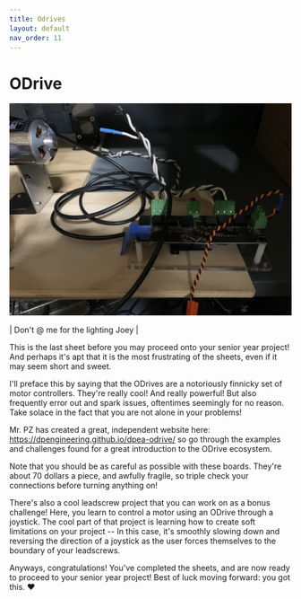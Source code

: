 ```yaml
---
title: Odrives
layout: default
nav_order: 11
---
```

# ODrive
![alt text](../assets/Images/odrive.jpg)

| Don't @ me for the lighting Joey |

This is the last sheet before you may proceed onto your senior year project! And perhaps it's apt that it is the most frustrating of the sheets, even if it may seem short and sweet. 

I'll preface this by saying that the ODrives are a notoriously finnicky set of motor controllers. They're really cool! And really powerful! But also frequently error out and spark issues, oftentimes seemingly for no reason. Take solace in the fact that you are not alone in your problems! 

Mr. PZ has created a great, independent website here:  https://dpengineering.github.io/dpea-odrive/ so go through the examples and challenges found for a great introduction to the ODrive ecosystem. 

Note that you should be as careful as possible with these boards. They're about 70 dollars a piece, and awfully fragile, so triple check your connections before turning anything on!

There's also a cool leadscrew project that you can work on as a bonus challenge! Here, you learn to control a motor using an ODrive through a joystick. The cool part of that project is learning how to create soft limitations on your project -- In this case, it's smoothly slowing down and reversing the direction of a joystick as the user forces themselves to the boundary of your leadscrews. 

Anyways, congratulations! You've completed the sheets, and are now ready to proceed to your senior year project! Best of luck moving forward: you got this. ❤️
